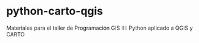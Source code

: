 # python-carto-qgis
Materiales para el taller de Programación GIS III: Python aplicado a QGIS y CARTO
